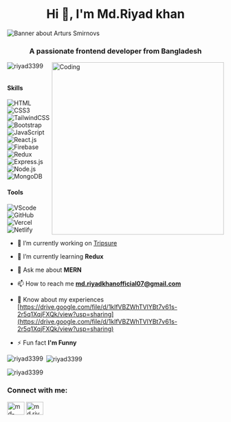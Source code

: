 <h1 align="center">Hi 👋, I'm Md.Riyad khan</h1>
<img src="https://i.ibb.co/HXkvznM/Riyadkhan-banner.png" alt="Banner about Arturs Smirnovs">



<h3 align="center">A passionate frontend developer from Bangladesh</h3>
<img align="right" alt="Coding" width="400" src="https://i.ibb.co/NKTrz22/68747470733a2f2f7777772e6c616d626461746573742e636f6d2f7265736f75726365732f696d616765732f657a6769662e.gif"/> 

<p align="left"> <img src="https://komarev.com/ghpvc/?username=riyad3399&label=Profile%20views&color=0e75b6&style=flat" alt="riyad3399" /> </p>

<p align="left"> <a href="https://twitter.com/" target="blank"><img src="https://img.shields.io/twitter/follow/?logo=twitter&style=for-the-badge" alt="" /></a> </p>


#### Skills
![HTML](https://img.shields.io/badge/HTML5-E34F26.svg?style=for-the-badge&logo=HTML5&logoColor=white)
![CSS3](https://img.shields.io/badge/CSS3-1572B6.svg?style=for-the-badge&logo=CSS3&logoColor=white)
![TailwindCSS](https://img.shields.io/badge/Tailwind%20CSS-06B6D4.svg?style=for-the-badge&logo=Tailwind-CSS&logoColor=white)
![Bootstrap](https://img.shields.io/badge/Bootstrap-7952B3.svg?style=for-the-badge&logo=Bootstrap&logoColor=white)
![JavaScript](https://img.shields.io/badge/JavaScript-F7DF1E.svg?style=for-the-badge&logo=JavaScript&logoColor=black)
![React.js](https://img.shields.io/badge/React-61DAFB.svg?style=for-the-badge&logo=React&logoColor=black)
![Firebase](https://img.shields.io/badge/Firebase-FFCA28.svg?style=for-the-badge&logo=Firebase&logoColor=black)
![Redux](https://img.shields.io/badge/Redux-764ABC.svg?style=for-the-badge&logo=Redux&logoColor=white)
![Express.js](https://img.shields.io/badge/Express-000000.svg?style=for-the-badge&logo=Express&logoColor=white)
![Node.js](https://img.shields.io/badge/Node.js-339933.svg?style=for-the-badge&logo=nodedotjs&logoColor=white)
![MongoDB](https://img.shields.io/badge/MongoDB-47A248.svg?style=for-the-badge&logo=MongoDB&logoColor=white)

#### Tools
![VScode](https://img.shields.io/badge/VSCO-000000.svg?style=for-the-badge&logo=VSCO&logoColor=white)
![GitHub](https://img.shields.io/badge/GitHub-181717.svg?style=for-the-badge&logo=GitHub&logoColor=white)
![Vercel](https://img.shields.io/badge/Vercel-000000.svg?style=for-the-badge&logo=Vercel&logoColor=white)
![Netlify](https://img.shields.io/badge/Netlify-00C7B7.svg?style=for-the-badge&logo=Netlify&logoColor=white)



- 🔭 I’m currently working on [Tripsure](https://tripsure-client.web.app/)

- 🌱 I’m currently learning **Redux**

- 💬 Ask me about **MERN**

- 📫 How to reach me **md.riyadkhanofficial07@gmail.com**

- 📄 Know about my experiences [https://drive.google.com/file/d/1klfVBZWhTVlYBt7v61s-2r5q1XqjFXQk/view?usp=sharing](https://drive.google.com/file/d/1klfVBZWhTVlYBt7v61s-2r5q1XqjFXQk/view?usp=sharing)

- ⚡ Fun fact **I'm Funny**




<p><img align="left" src="https://github-readme-stats.vercel.app/api/top-langs?username=riyad3399&show_icons=true&locale=en&layout=compact" alt="riyad3399" /></p>

<p>&nbsp;<img align="center" src="https://github-readme-stats.vercel.app/api?username=riyad3399&show_icons=true&locale=en" alt="riyad3399" /></p>

<p><img align="center" src="https://github-readme-streak-stats.herokuapp.com/?user=riyad3399&" alt="riyad3399" /></p>


<h3 align="left">Connect with me:</h3>
<p align="left">
<a href="https://linkedin.com/in/md-riyad-khan-317537283" target="blank"><img align="center" src="https://raw.githubusercontent.com/rahuldkjain/github-profile-readme-generator/master/src/images/icons/Social/linked-in-alt.svg" alt="md-riyad-khan-317537283" height="30" width="40" /></a>
<a href="https://fb.com/md.riyadkhan3399" target="blank"><img align="center" src="https://raw.githubusercontent.com/rahuldkjain/github-profile-readme-generator/master/src/images/icons/Social/facebook.svg" alt="md.riyadkhan3399" height="30" width="40" /></a>
</p>
